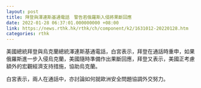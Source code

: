 ```yaml
---
layout: post
title: 拜登與澤連斯基通電話　警告若俄羅斯入侵將果斷回應
date: 2022-01-28 06:37:01.000000000 +08:00
link: https://news.rthk.hk/rthk/ch/component/k2/1631012-20220128.htm
categories: rthk
---
```


美國總統拜登與烏克蘭總統澤連斯基通電話，白宮表示，拜登在通話時重申，如果俄羅斯進一步入侵烏克蘭，美國隨時準備作出果斷回應，拜登又表示，美國正考慮額外的宏觀經濟支持措施，協助烏克蘭。

白宮表示，兩人在通話中，亦討論如何就歐洲安全問題協調外交努力。
